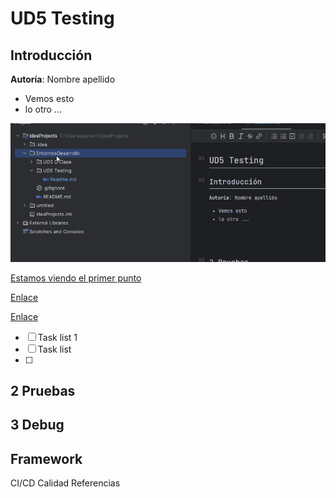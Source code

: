 # UD5 Testing

## Introducción

**Autoría**: Nombre apellido

* Vemos esto
* lo otro ...


![image.png](assets/image.png)


[Estamos viendo el primer punto](https://https://pamariniesfranciscodelosrios.github.io/EDpublic/UD5%20Testing/1%20Testing/1%20Testing/)


[](https://)

[Enlace](https://pamariniesfranciscodelosrios.github.io/EDpublic/UD5%20Testing/1%20Testing/1%20Testing/)



[Enlace](https://pamariniesfranciscodelosrios.github.io/EDpublic/UD5%20Testing/1%20Testing/1%20Testing/)

* [ ]  Task list 1
* [ ]  Task list
* [ ]

## 2 Pruebas

## 3 Debug

## Framework

CI/CD
Calidad
Referencias
